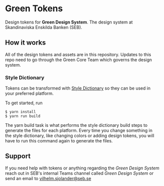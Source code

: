 # Green Tokens

Design tokens for **Green Design System**. The design system at Skandinaviska Enskilda Banken (SEB). 

## How it works

All of the design tokens and assets are in this repository. Updates to this repo need to go through the Green Core Team which governs the design system.

### Style Dictionary

Tokens can be transformed with [Style Dictionary](https://amzn.github.io/style-dictionary/) so they can be used in your preferred platform.

To get started, run
```
$ yarn install
$ yarn run build
```

The yarn build task is what performs the style dictionary build steps to generate the files for each platform. Every time you change something in the style dictionary, like changing colors or adding design tokens, you will have to run this command again to generate the files.

## Support

If you need help with tokens or anything regarding the *Green Design System* reach out in SEB's internal Teams channel called *Green Design System* or send an email to [vilhelm.sjolander@seb.se](mailto:vilhelm.sjolander@seb.se)
